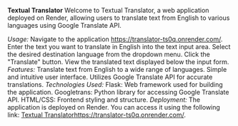 **Textual Translator**
Welcome to Textual Translator, a web application deployed on Render, allowing users to translate text from English to various languages using Google Translate API.

_Usage:_
Navigate to the application https://translator-ts0q.onrender.com/.
Enter the text you want to translate in English into the text input area.
Select the desired destination language from the dropdown menu.
Click the "Translate" button.
View the translated text displayed below the input form.
_Features:_
Translate text from English to a wide range of languages.
Simple and intuitive user interface.
Utilizes Google Translate API for accurate translations.
_Technologies Used:_
Flask: Web framework used for building the application.
Googletrans: Python library for accessing Google Translate API.
HTML/CSS: Frontend styling and structure.
_Deployment:_
The application is deployed on Render. You can access it using the following link: [Textual Translator](https://translator-ts0q.onrender.com/)https://translator-ts0q.onrender.com/.
